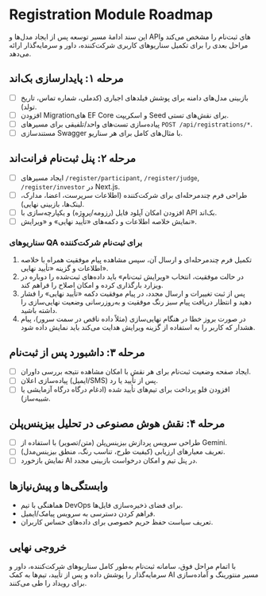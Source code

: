 # Registration Module Roadmap

این سند ادامهٔ مسیر توسعه پس از ایجاد مدل‌ها و APIهای ثبت‌نام را مشخص می‌کند و مراحل بعدی را برای تکمیل سناریوهای کاربری شرکت‌کننده، داور و سرمایه‌گذار ارائه می‌دهد.

## مرحله ۱: پایدارسازی بک‌اند
- [ ] بازبینی مدل‌های دامنه برای پوشش فیلدهای اجباری (کدملی، شماره تماس، تاریخ تولد).
- [ ] افزودن Migrationهای EF Core و اسکریپت Seed برای نقش‌های تستی.
- [ ] پیاده‌سازی تست‌های واحد/تلفیقی برای مسیرهای `POST /api/registrations/*`.
- [ ] مستندسازی Swagger با مثال‌های کامل برای هر سناریو.

## مرحله ۲: پنل ثبت‌نام فرانت‌اند
- [ ] ایجاد مسیرهای `/register/participant`, `/register/judge`, `/register/investor` در Next.js.
- [ ] طراحی فرم چندمرحله‌ای برای شرکت‌کننده (اطلاعات سرپرست، اعضا، مدارک، لینک‌ها، بازبینی نهایی).
- [ ] افزودن امکان آپلود فایل (رزومه/پروژه) و یکپارچه‌سازی با API بک‌اند.
- [ ] نمایش خلاصه اطلاعات و دکمه‌های «تأیید نهایی» و «ویرایش».

### سناریوهای QA برای ثبت‌نام شرکت‌کننده
1. تکمیل فرم چندمرحله‌ای و ارسال آن، سپس مشاهده پیام موفقیت همراه با خلاصه اطلاعات و گزینه «تأیید نهایی».
2. در حالت موفقیت، انتخاب «ویرایش ثبت‌نام» باید داده‌های ثبت‌شده را دوباره در ویزارد بارگذاری کرده و امکان اصلاح را فراهم کند.
3. پس از ثبت تغییرات و ارسال مجدد، در پیام موفقیت دکمه «تأیید نهایی» را فشار دهید و انتظار دریافت پیام سبز رنگ موفقیت و به‌روزرسانی وضعیت نهایی‌سازی را داشته باشید.
4. در صورت بروز خطا در هنگام نهایی‌سازی (مثلاً داده ناقص در سمت سرور)، پیام هشدار که کاربر را به استفاده از گزینه ویرایش هدایت می‌کند باید نمایش داده شود.

## مرحله ۳: داشبورد پس از ثبت‌نام
- [ ] ایجاد صفحه وضعیت ثبت‌نام برای هر نقش با امکان مشاهده نتیجه بررسی داوران.
- [ ] پیاده‌سازی اعلان (ایمیل/SMS) پس از تأیید یا رد.
- [ ] افزودن فلو پرداخت برای تیم‌های تأیید شده (ادغام درگاه درگاه آزمایشی یا شبیه‌ساز).

## مرحله ۴: نقش هوش مصنوعی در تحلیل بیزینس‌پلن
- [ ] طراحی سرویس پردازش بیزینس‌پلن (متن/تصویر) با استفاده از Gemini.
- [ ] تعریف معیارهای ارزیابی (کیفیت طرح، تناسب رنگ، منطق بیزینس‌مدل).
- [ ] نمایش بازخورد AI در پنل تیم و امکان درخواست بازبینی مجدد.

## وابستگی‌ها و پیش‌نیازها
- هماهنگی با تیم DevOps برای فضای ذخیره‌سازی فایل‌ها.
- فراهم کردن دسترسی به سرویس پیامک/ایمیل.
- تعریف سیاست حفظ حریم خصوصی برای داده‌های حساس کاربران.

## خروجی نهایی
با اتمام مراحل فوق، سامانه ثبت‌نام به‌طور کامل سناریوهای شرکت‌کننده، داور و سرمایه‌گذار را پوشش داده و پس از تأیید، تیم‌ها به کمک AI مسیر منتورینگ و آماده‌سازی برای رویداد را طی می‌کنند.
